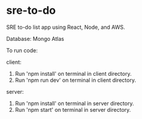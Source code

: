 # sre-to-do
SRE to-do list app using React, Node, and AWS.


Database: Mongo Atlas


To run code:

client:
1. Run 'npm install' on terminal in client directory.
2. Run 'npm run dev' on terminal in client directory.

server:
1. Run 'npm install' on terminal in server directory.
2. Run 'npm start' on terminal in server directory.
